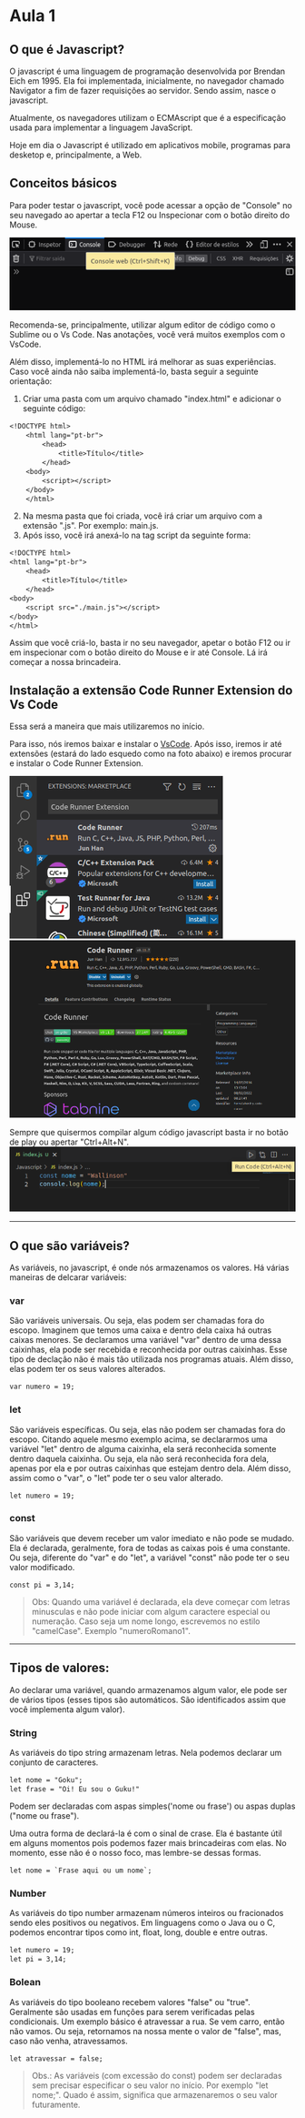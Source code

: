# Aula 1

## O que é Javascript?
O javascript é uma linguagem de programação desenvolvida por Brendan Eich em 1995. Ela foi implementada, inicialmente, no navegador chamado Navigator a fim de fazer requisições ao servidor. Sendo assim, nasce o javascript.

Atualmente, os navegadores utilizam o ECMAscript que é a especificação usada para implementar a linguagem JavaScript.

Hoje em dia o Javascript é utilizado em aplicativos mobile, programas para desketop e, principalmente, a Web.

## Conceitos básicos
Para poder testar o javascript, você pode acessar a opção de "Console" no seu navegado ao apertar a tecla F12 ou Inspecionar com o botão direito do Mouse.

![Console](./Fotos/Javascript%20console.png)

Recomenda-se, principalmente, utilizar algum editor de código como o Sublime ou o Vs Code. Nas anotações, você verá muitos exemplos com o VsCode.

Além disso, implementá-lo no HTML irá melhorar as suas experiências. Caso você ainda não saiba implementá-lo, basta seguir a seguinte orientação:

1. Criar uma pasta com um arquivo chamado  "index.html" e adicionar o seguinte código:
```
<!DOCTYPE html>
    <html lang="pt-br">
        <head>
            <title>Título</title>
        </head>
    <body>
        <script></script>
    </body>
    </html> 
```
2. Na mesma pasta que foi criada, você irá criar um arquivo com a extensão ".js". Por exemplo: main.js.
3. Após isso, você irá anexá-lo na tag script da seguinte forma:
```
<!DOCTYPE html>
<html lang="pt-br">
    <head>
        <title>Título</title>
    </head>
<body>
    <script src="./main.js"></script>
</body>
</html> 
```

Assim que você criá-lo, basta ir no seu navegador, apetar o botão F12 ou ir em inspecionar com o botão direito do Mouse e ir até Console. Lá irá começar a nossa brincadeira.

## Instalação a extensão Code Runner Extension do Vs Code

Essa será a maneira que mais utilizaremos no início.

Para isso, nós iremos baixar e instalar o [VsCode](https://code.visualstudio.com/download). Após isso, iremos ir até extensões (estará do lado esquedo como na foto abaixo) e iremos procurar e instalar o Code Runner Extension.

![Code Runner Extension](./Fotos/Code%20Runner%20Extension%201.png)
![Code Runner Extension](./Fotos/Code%20Runner%20Extension%202.png)

Sempre que quisermos compilar algum código javascript basta ir no botão de play ou apertar "Ctrl+Alt+N".
![Play](./Fotos/Play.png)

---

## O que são variáveis?
As variáveis, no javascript, é onde nós armazenamos os valores. Há várias maneiras de delcarar variáveis:

### var
São variáveis universais. Ou seja, elas podem ser chamadas fora do escopo.
Imaginem que temos uma caixa e dentro dela caixa há outras caixas menores. Se declaramos uma variável "var" dentro de uma dessa caixinhas, ela pode ser recebida e reconhecida por outras caixinhas. Esse tipo de declação não é mais tão utilizada nos programas atuais. Além disso, elas podem ter os seus valores alterados.
```
var numero = 19;
```
### let
São variáveis específicas. Ou seja, elas não podem ser chamadas fora do escopo.
Citando aquele mesmo exemplo acima, se declararmos uma variável "let" dentro de alguma caixinha, ela será reconhecida somente dentro daquela caixinha. Ou seja, ela não será reconhecida fora dela, apenas por ela e por outras caixinhas que estejam dentro dela. Além disso, assim como o "var", o "let" pode ter o seu valor alterado.
```
let numero = 19;
```
### const
São variáveis que devem receber um valor imediato e não pode se mudado. Ela é declarada, geralmente, fora de todas as caixas pois é uma constante. Ou seja, diferente do "var" e do "let", a variável "const" não pode ter o seu valor modificado.
```
const pi = 3,14;
```

> Obs: Quando uma variável é declarada, ela deve começar com letras minusculas e não pode iniciar com algum caractere especial ou numeração. Caso seja um nome longo, escrevemos no estilo "camelCase". Exemplo "numeroRomano1".

---

## Tipos de valores:
Ao declarar uma variável, quando armazenamos algum valor, ele pode ser de vários tipos (esses tipos são automáticos. São identificados assim que você implementa algum valor).

### String
As variáveis do tipo string armazenam letras. Nela podemos declarar um conjunto de caracteres.
```
let nome = "Goku";
let frase = "Oi! Eu sou o Guku!"
```
Podem ser declaradas com aspas simples('nome ou frase') ou aspas duplas ("nome ou frase").

Uma outra forma de declará-la é com o sinal de crase. Ela é bastante útil em alguns momentos pois podemos fazer mais brincadeiras com elas. No momento, esse não é o nosso foco, mas lembre-se dessas formas.
```
let nome = `Frase aqui ou um nome`;
```
### Number
As variáveis do tipo number armazenam números inteiros ou fracionados sendo eles positivos ou negativos.
Em linguagens como o Java ou o C, podemos encontrar tipos como int, float, long, double e entre outras.
```
let numero = 19;
let pi = 3,14;
```
### Bolean
As variáveis do tipo booleano recebem valores "false" ou "true". Geralmente são usadas em funções para serem verificadas pelas condicionais. Um exemplo básico é atravessar a rua. Se vem carro, então não vamos. Ou seja, retornamos na nossa mente o valor de "false", mas, caso não venha, atravessamos.
```
let atravessar = false;
```

> Obs.: As variáveis (com excessão do const) podem ser declaradas sem precisar especificar o seu valor no início. Por exemplo "let nome;". Quado é assim, significa que armazenaremos o seu valor futuramente.